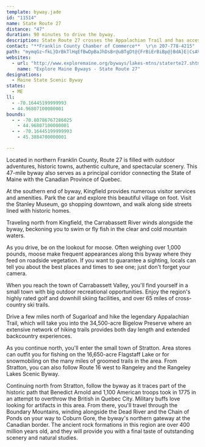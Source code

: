 ```yaml
---
template: byway.jade
id: "11514"
name: State Route 27
distance: "47"
duration: 90 minutes to drive the byway.
description: State Route 27 crosses the Appalachian Trail and has access to the Carrabassett River.
contact: "**Franklin County Chamber of Commerce**  \r\n 207-778-4215"
path: "mymqGz~fkL}DrBkTlHqEfBwDpBaJhDsBr@uBTgDt@{FrBiErBiBp@}BdA}E|CsAVyWkAmDi@yBOmR_@ie@oC_CYmUgFkEQ_UzD{AJkI?c^zB_ATkC`A}@j@mDbDwExFyCjAoKdA}Id@}GzAiBVkG?oCY{Ey@sHw@qADkAP{@Xs@`@gDjC_NtLmFbEcCvCuAzB}CjGqJjQ}B~FwLr]}ArFaBjIa@vAcBpD_CxBcAj@gA`@_E^sDLoQMsCP{Gx@cPxCqN|CcCdAoC|AeJbGoB~@{Cp@yETmJaAqBBeCR}AX_CfAsCdBcBfBeB~B}Zxh@eBtByBxBsEvCyInEog@pUaDbBkCbB}CxCaEpEcWdZcDtEu@~B_@fBOhDMzHUtBoAfHg@lDq@lCcAfBqCbCoBxBi@fAs@xCU~AErAJ|KElBUpBsAxHSlBAjA^pD^jA|CxF^~BDlAErAs@zEOhBAhC^vDv@zDVfBd@dFE`DYrGE`CHrBP~BbA~G\\fBjDjXNxBFxEChFDpCtI~}@d@xCrAzC`J~LbAnBh@~BHvBCxAyDth@ClCJxCfA`Kd@nD|A~DxApAtBbDvAhBxAlCj@fB\\fBLxADrDC~FNhF\\vD`A`F|@`C`LtVlDrJhB`GhAlFhAnJHxA?rDIlC_@`De@dC{InSsEtMeAzBiO|V{E~IyBrDuLhPkFnGiJzJcB~Cs@tBoC`MqFfQ[jBsBbVs@zEwBxH_BnEcB`EoA`CyCrE_OnQsC|CkPpNmA~AoCzFmMvc@o@dD_BtNi@fDyBrHu@bDyA~Mm@tDy@~DkQvs@uId_@yC|Q_AxEgCjJmChI}CtNaAfDuFxMo@fCmEbU}BfKsBnHsBtGsDhKqApCeIfLuA`CkEdJyBtFyChK}@vB{@zAoHfG_DxDcBnCgDpDsLhLiAh@gDt@yCFgBV_Bd@c@Xc@r@eArCsAjEQhAs@fLm@hN[vE_@hM}A~IKnG}@rCeBzAaChAaKxBgG`AgDEcIkBmCMiBRgDfAqB^kDD_Ca@}As@aLmIeAQ}AJc@Ls@h@yInKuDfCgQzFwCjAySrJ}DxB}IbEcM`EoNjFuMdE_GxB{FtCsHxE_A^{i@z^sDjAoAVeGRaOyCcG{@cKw@sPq@{DBsANsC|@iBz@yBv@eAp@qE`FsD~C{DbFuB~Bc@r@u@pBcAxFe@hBsFtOaAjBUZmDxBwBdAoGrBsBvAiA`BsBlG}BlGsAfBiDzBqYvD_@?kGdCaCnAiNfK{KrJ_BhBgIfNeAfA{DnCoMpFeAX}FbCgFhCyAdAmDvBaClBiGhG{NxMgFfEmAzA}ArC}HzS_C`IyBzIqGv\\sArFsCvJc@xC_AlSiApM_Dle@NdFdAlJT`DHzBOfHe@~Hg@rFeArGoB`Ok@tMa@nCi@`Cu@bBy@tAqDdDkQ|LsEpD}A~BiAhCmAjEu@fI[nHMlKHnJUfEm@|C{AbFgBdFsBnCiCbC}BbCkHjGeAlA}AzB_FrI}@dAiBxAkCdAuD`@cFPwEnA}BpA{@VcBL}FKoAPwAdA_ErD{ElF}GtEgGdGiAtByElOc@nBc@fCOjCD`KKtBYdBoC`GmBdD_B~BsClC}MzEqEvC{CtC}GrJwI|R}BhGcFfK_MtQwGnIyBjDiBxAaK`Fq@H}KqAiNs@wNvJs@NmBhMiE`OmA`ByAFiBp@eEvBaN~SoBfCuAjA}@dAaMrXw@vA{A`CsFxGc@r@}@rD_BlM_@~AiA|CyCxFsBjCcAt@cEdBgAdAeAfBe@dAYlAYdGMt@_@dAk@p@sChBcApAc@~@q@jCsAjJcAhDYn@Ud@y@~@sAlAkC~AaA~@_AzAm@jBa@`CmBba@OxAUfAc@lAm@~@iAx@eA^gFp@iAt@{Q`TmVjZ}B~CoArBqCfFaMhWoAfBmFlEsBzB{EzLiBpCmDlDa@r@mEtPwFpQaFnQcFb]c@fHs@xBiDnHsBdDeB~AwCnBi@~@o@jBoArGiAzC}BlDmE`FuBbBeC`BoB~B{@r@uKlFmTbHiAp@o@j@u@xAi@rBWjBi@bVU`E}Ere@UnCC`GOvDoB`NsE~a@cAnGoBxF{AlDu@fA{@jAe^~]mAlBu@jBc@`BOjBKnDdAxLRzDCdBe@fFm@xBuCbIc@lFHjBxCpW@dCOzEk@tKuBzVw@hEe@vB]~@aHvLiEdHwM~Wq@|Ae@fBKfAIfCl@ja@c@nPs@`M_@vAw@fB_HhOgBnM_AxCyEtGm@dCiBnSMtCBvCb@xDrDnQx@fEn@xBj@nBzAfBnCfBhI~EhNhIpGjEpBvBv@zAf@lBTrC^fHFdG"
websites: 
  - url: "http://www.exploremaine.org/byways/lakes-mtns/staterte27.shtml"
    name: "Explore Maine Byways - State Route 27"
designations: 
  - Maine State Scenic Byway
states: 
  - ME
ll: 
  - -70.16445199999993
  - 44.96807100000001
bounds: 
  - - -70.80786767286025
    - 44.96807100000001
  - - -70.16445199999993
    - 45.3884700000001

---
```


Located in northern Franklin County, Route 27 is filled with outdoor adventures, historic towns, authentic culture, and spectacular scenery. This 47-mile byway also serves as a principal corridor connecting the State of Maine with the Canadian Province of Quebec.  

At the southern end of byway, Kingfield provides numerous visitor services and amenities. Park the car and explore this beautiful village on foot. Visit the Stanley Museum, go shopping downtown, and walk along side streets lined with historic homes.  

Traveling north from Kingfield, the Carrabassett River winds alongside the byway, beckoning you to swim or fly fish in the clear and cold mountain waters.  

As you drive, be on the lookout for moose. Often weighing over 1,000 pounds, moose make frequent appearances along this byway where they feed on roadside vegetation. If you want to guarantee a sighting, locals can tell you about the best places and times to see one; just don't forget your camera.  

When you reach the town of Carrabassett Valley, you'll find yourself in a small town with big outdoor recreational opportunities. Enjoy the region's highly rated golf and downhill skiing facilities, and over 65 miles of cross-country ski trails.  

Drive a few miles north of Sugarloaf and hike the legendary Appalachian Trail, which will take you into the 34,500-acre Bigelow Preserve where an extensive network of hiking trails provides both day length and extended backcountry experiences.  

As you continue north, you'll enter the small town of Stratton. Area stores can outfit you for fishing on the 16,650-acre Flagstaff Lake or for snowmobiling on the many miles of groomed trails in the area. From Stratton, you can also follow Route 16 west to Rangeley and the Rangeley Lakes Scenic Byway.  

Continuing north from Stratton, follow the byway as it traces part of the historic path that Benedict Arnold and 1,100 American troops took in 1775 in an attempt to overthrow the British in Quebec City. Military buffs love looking for artifacts in this area. From there, you'll travel through the Boundary Mountains, winding alongside the Dead River and the Chain of Ponds on your way to Coburn Gore, the byway's northern gateway at the Canadian border. The ancient rock formations in this region are over 400 million years old, and they will provide you with a final taste of outstanding scenery and natural studies.  